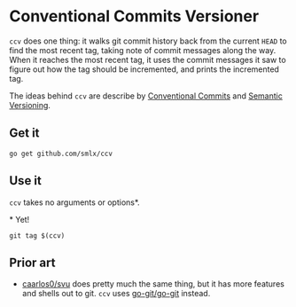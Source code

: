 # Conventional Commits Versioner

`ccv` does one thing: it walks git commit history back from the current `HEAD` to find the most recent tag, taking note of commit messages along the way.
When it reaches the most recent tag, it uses the commit messages it saw to figure out how the tag should be incremented, and prints the incremented tag.

The ideas behind `ccv` are describe by [Conventional Commits](https://www.conventionalcommits.org/) and [Semantic Versioning](https://semver.org/).

## Get it

```
go get github.com/smlx/ccv
```

## Use it

`ccv` takes no arguments or options\*.

\* Yet!

```
git tag $(ccv)
```

## Prior art

* [caarlos0/svu](https://github.com/caarlos0/svu) does pretty much the same thing, but it has more features and shells out to git. `ccv` uses [go-git/go-git](https://github.com/go-git/go-git) instead.

